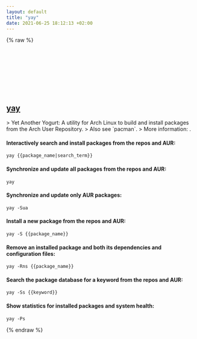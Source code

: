 ```yaml
---
layout: default
title: "yay"
date: 2021-06-25 18:12:13 +02:00
---
```

{% raw %}
<h2 id="yay">
  <a href="/en/linux/yay.html">yay</a> <a href="#yay"><svg class="icon">
    <use href="/assets/images/unicode_sprite.svg#link" />
  </svg></a>
</h2>
> Yet Another Yogurt: A utility for Arch Linux to build and install packages from the Arch User Repository.
> Also see `pacman`.
> More information: <https://github.com/Jguer/yay>.

#### Interactively search and install packages from the repos and AUR:
```shell
yay {{package_name|search_term}}
```
#### Synchronize and update all packages from the repos and AUR:
```shell
yay
```
#### Synchronize and update only AUR packages:
```shell
yay -Sua
```
#### Install a new package from the repos and AUR:
```shell
yay -S {{package_name}}
```
#### Remove an installed package and both its dependencies and configuration files:
```shell
yay -Rns {{package_name}}
```
#### Search the package database for a keyword from the repos and AUR:
```shell
yay -Ss {{keyword}}
```
#### Show statistics for installed packages and system health:
```shell
yay -Ps
```
{% endraw %}
